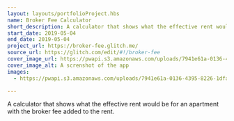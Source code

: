 ```yaml
---
layout: layouts/portfolioProject.hbs
name: Broker Fee Calculator
short_description: A calculator that shows what the effective rent would be for an apartment with the broker fee added to the rent.
start_date: 2019-05-04
end_date: 2019-05-04
project_url: https://broker-fee.glitch.me/
source_url: https://glitch.com/edit/#!/broker-fee
cover_image_url: https://pwapi.s3.amazonaws.com/uploads/7941e61a-0136-4395-8226-1dfa56067b59
cover_image_alt: A screnshot of the app
images:
  - https://pwapi.s3.amazonaws.com/uploads/7941e61a-0136-4395-8226-1dfa56067b59

---
```


A calculator that shows what the effective rent would be for an apartment with the broker fee added to the rent.